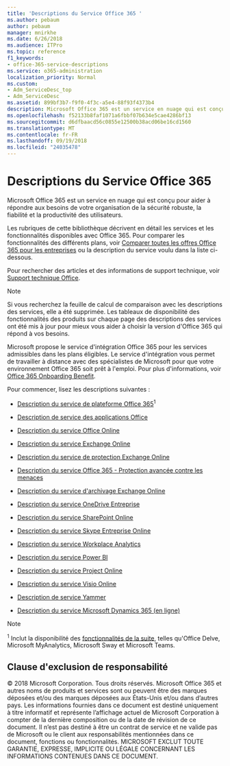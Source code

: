 ```yaml
---
title: 'Descriptions du Service Office 365 '
ms.author: pebaum
author: pebaum
manager: mnirkhe
ms.date: 6/26/2018
ms.audience: ITPro
ms.topic: reference
f1_keywords:
- office-365-service-descriptions
ms.service: o365-administration
localization_priority: Normal
ms.custom:
- Adm_ServiceDesc_top
- Adm_ServiceDesc
ms.assetid: 899bf3b7-f9f0-4f3c-a5e4-88f93f4373b4
description: Microsoft Office 365 est un service en nuage qui est conçu pour aider à répondre aux besoins de votre organisation de la sécurité robuste, la fiabilité et la productivité des utilisateurs.
ms.openlocfilehash: f52133b8faf1071a6fbbf07b634e5cae4286bf13
ms.sourcegitcommit: d6dfbaacd56c0855e12500b38acd06be16cd1560
ms.translationtype: MT
ms.contentlocale: fr-FR
ms.lasthandoff: 09/19/2018
ms.locfileid: "24035478"
---
```

# <a name="office-365-service-descriptions"></a>Descriptions du Service Office 365 

Microsoft Office 365 est un service en nuage qui est conçu pour aider à répondre aux besoins de votre organisation de la sécurité robuste, la fiabilité et la productivité des utilisateurs. 
  
Les rubriques de cette bibliothèque décrivent en détail les services et les fonctionnalités disponibles avec Office 365. Pour comparer les fonctionnalités des différents plans, voir [Comparer toutes les offres Office 365 pour les entreprises](http://go.microsoft.com/fwlink/?LinkID=799177&amp;clcid=0x409) ou la description du service voulu dans la liste ci-dessous. 
  
Pour rechercher des articles et des informations de support technique, voir [Support technique Office](https://support.office.com/).
  
> [!NOTE]
> Si vous recherchez la feuille de calcul de comparaison avec les descriptions des services, elle a été supprimée. Les tableaux de disponibilité des fonctionnalités des produits sur chaque page des descriptions des services ont été mis à jour pour mieux vous aider à choisir la version d'Office 365 qui répond à vos besoins. 
  
Microsoft propose le service d'intégration Office 365 pour les services admissibles dans les plans éligibles. Le service d'intégration vous permet de travailler à distance avec des spécialistes de Microsoft pour que votre environnement Office 365 soit prêt à l'emploi. Pour plus d'informations, voir [Office 365 Onboarding Benefit](http://technet.microsoft.com/library/cb4d7c0f-ad86-4134-a5fe-92a250cd3003.aspx).
  
Pour commencer, lisez les descriptions suivantes :
  
- [Description du service de plateforme Office 365](office-365-platform-service-description/office-365-platform-service-description.md)<sup>1</sup>
    
- [Description de service des applications Office](office-applications-service-description/office-applications-service-description.md)
    
- [Description du service Office Online](office-online-service-description/office-online-service-description.md)
    
- [Description du service Exchange Online](exchange-online-service-description/exchange-online-service-description.md)
    
- [Description du service de protection Exchange Online](exchange-online-protection-service-description/exchange-online-protection-service-description.md)
    
- [Description du service Office 365 - Protection avancée contre les menaces](office-365-advanced-threat-protection-service-description.md)
    
- [Description du service d'archivage Exchange Online](exchange-online-archiving-service-description/exchange-online-archiving-service-description.md)
    
- [Description du service OneDrive Entreprise](onedrive-for-business-service-description.md)
    
- [Description du service SharePoint Online](sharepoint-online-service-description/sharepoint-online-service-description.md)
    
- [Description du service Skype Entreprise Online](skype-for-business-online-service-description/skype-for-business-online-service-description.md)
    
- [Description du service Workplace Analytics](workplace-analytics-service-description.md)
    
- [Description du service Power BI](power-bi-service-description.md)
    
- [Description du service Project Online](project-online-service-description/project-online-service-description.md)
    
- [Description du service Visio Online](visio-online-service-description/visio-online-service-description.md)
    
- [Description de service Yammer](yammer-service-description/yammer-service-description.md)
    
- [Description du service Microsoft Dynamics 365 (en ligne)](microsoft-dynamics-365-online-service-description.md)
    
> [!NOTE]
> <sup>1</sup> Inclut la disponibilité des [fonctionnalités de la suite](https://technet.microsoft.com/EN-US/library/office-365-suite-features.aspx), telles qu'Office Delve, Microsoft MyAnalytics, Microsoft Sway et Microsoft Teams. 
  
## <a name="disclaimer"></a>Clause d'exclusion de responsabilité

© 2018 Microsoft Corporation. Tous droits réservés. Microsoft Office 365 et autres noms de produits et services sont ou peuvent être des marques déposées et/ou des marques déposées aux États-Unis et/ou dans d’autres pays. Les informations fournies dans ce document est destiné uniquement à titre informatif et représente l’affichage actuel de Microsoft Corporation à compter de la dernière composition ou de la date de révision de ce document. Il n’est pas destiné à être un contrat de service et ne valide pas de Microsoft ou le client aux responsabilités mentionnées dans ce document, fonctions ou fonctionnalités. MICROSOFT EXCLUT TOUTE GARANTIE, EXPRESSE, IMPLICITE OU LÉGALE CONCERNANT LES INFORMATIONS CONTENUES DANS CE DOCUMENT. 
  
